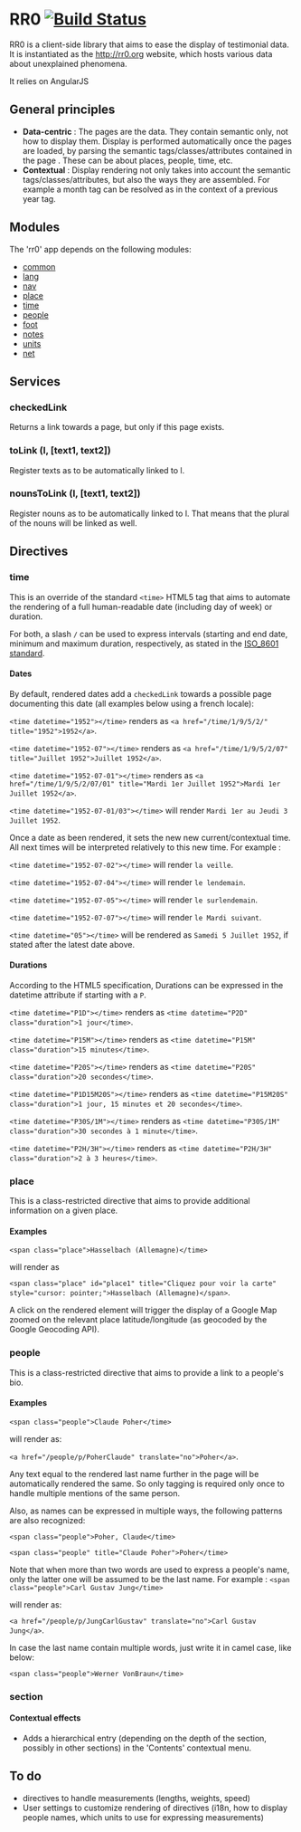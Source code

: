 RR0  [![Build Status](https://travis-ci.org/RR0/RR0.svg?branch=master)](https://travis-ci.org/RR0/RR0)
===

RR0 is a client-side library that aims to ease the display of testimonial data.
It is instantiated as the http://rr0.org website, which hosts various data about unexplained phenomena.

It relies on AngularJS

General principles
------------------
 * **Data-centric** : The pages are the data. They contain semantic only, not how to display them.
 Display is performed automatically once the pages are loaded, by parsing the semantic tags/classes/attributes contained in the page
 . These can be about places, people, time, etc.
 * **Contextual** : Display rendering not only takes into account the semantic tags/classes/attributes, 
 but also the ways they are assembled. For example a month tag can be resolved as in the context of a previous year tag.

Modules
-------
The 'rr0' app depends on the following modules:

 * [common](common.md)
 * [lang](lang.md)
 * [nav](nav.md)
 * [place](place/place.md)
 * [time](time/time.md)
 * [people](people/people.md)
 * [foot](foot.md)
 * [notes](notes.md)
 * [units](units.md)
 * [net](net.md)

Services
--------
### checkedLink ###
Returns a link towards a page, but only if this page exists.

### toLink (l, [text1, text2]) ###
Register texts as to be automatically linked to l.

### nounsToLink (l, [text1, text2]) ###
Register nouns as to be automatically linked to l. 
That means that the plural of the nouns will be linked as well.

Directives
----------

### time ###

This is an override of the standard `<time>` HTML5 tag that aims to automate the rendering of a full human-readable date (including day 
of week) or duration.

For both, a slash `/` can be used to express intervals (starting and end date, minimum and maximum duration, respectively, as stated in the [ISO_8601 standard](http://en.wikipedia.org/wiki/ISO_8601#Time_intervals).

#### Dates ####

 By default, rendered dates add a `checkedLink` towards a possible page documenting this date (all examples below using a french locale):

 `<time datetime="1952"></time>` renders as `<a href="/time/1/9/5/2/" title="1952">1952</a>`.

 `<time datetime="1952-07"></time>` renders as `<a href="/time/1/9/5/2/07" title="Juillet 1952">Juillet 1952</a>`.

 `<time datetime="1952-07-01"></time>` renders as `<a href="/time/1/9/5/2/07/01" title="Mardi 1er Juillet 1952">Mardi 1er Juillet 1952</a>`.

 `<time datetime="1952-07-01/03"></time>` will render `Mardi 1er au Jeudi 3 Juillet 1952`.

Once a date as been rendered, it sets the new new current/contextual time. All next times will be interpreted relatively to 
this new time. For example :

 `<time datetime="1952-07-02"></time>` will render `la veille`.
 
 `<time datetime="1952-07-04"></time>` will render `le lendemain`.
 
 `<time datetime="1952-07-05"></time>` will render `le surlendemain`.

 `<time datetime="1952-07-07"></time>` will render `le Mardi suivant`.

 `<time datetime="05"></time>` will be rendered as `Samedi 5 Juillet 1952`, if stated after the latest date above.

#### Durations ####

According to the HTML5 specification, Durations can be expressed in the datetime attribute if starting with a `P`.

 `<time datetime="P1D"></time>` renders as `<time datetime="P2D" class="duration">1 jour</time>`.
 
 `<time datetime="P15M"></time>` renders as `<time datetime="P15M" class="duration">15 minutes</time>`.
 
 `<time datetime="P20S"></time>` renders as `<time datetime="P20S" class="duration">20 secondes</time>`.

 `<time datetime="P1D15M20S"></time>` renders as `<time datetime="P15M20S" class="duration">1 jour, 15 minutes et 20 secondes</time>`.
 
 `<time datetime="P30S/1M"></time>` renders as `<time datetime="P30S/1M" class="duration">30 secondes à 1 minute</time>`.

 `<time datetime="P2H/3H"></time>` renders as `<time datetime="P2H/3H" class="duration">2 à 3 heures</time>`.

### place ###
This is a class-restricted directive that aims to provide additional information on a given place.
#### Examples ####
 `<span class="place">Hasselbach (Allemagne)</time>`

 will render as

   `<span class="place" id="place1" title="Cliquez pour voir la carte" style="cursor: pointer;">Hasselbach
  (Allemagne)</span>`.

A click on the rendered element will trigger the display of a Google Map zoomed on the relevant place latitude/longitude (as geocoded by
the Google Geocoding API).

### people ###
This is a class-restricted directive that aims to provide a link to a people's bio.
#### Examples ####

 `<span class="people">Claude Poher</time>`

 will render as:

   `<a href="/people/p/PoherClaude" translate="no">Poher</a>`.

Any text equal to the rendered last name further in the page will be automatically rendered the same. So only tagging is required 
only once to handle multiple mentions of the same person.

Also, as names can be expressed in multiple ways, the following patterns are also recognized:

 `<span class="people">Poher, Claude</time>`
 
 `<span class="people" title="Claude Poher">Poher</time>`

Note that when more than two words are used to express a people's name, only the latter one will be assumed to be the last name. 
For example :
 `<span class="people">Carl Gustav Jung</time>`

 will render as:

   `<a href="/people/p/JungCarlGustav" translate="no">Carl Gustav Jung</a>`.

In case the last name contain multiple words, just write it in camel case, like below:

 `<span class="people">Werner VonBraun</time>`

### section ###
#### Contextual effects ####
 * Adds a hierarchical entry (depending on the depth of the section, possibly in other sections) in the 'Contents' contextual menu.

To do
-----
 * directives to handle measurements (lengths, weights, speed)
 * User settings to customize rendering of directives (i18n, how to display people names, which units to use for expressing measurements)